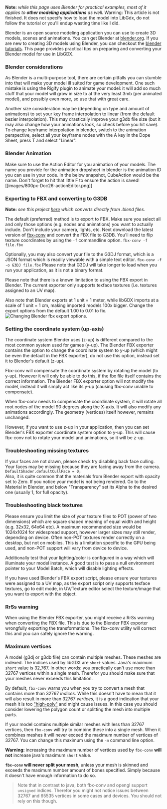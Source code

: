 **Note:** _while this page uses Blender for practical examples, most of it applies to **other modeling applications** as well._
Warning: This article is not finished. It does not specify how to load the model into LibGdx, do not follow the tutorial or you'll endup wasting time like I did.

Blender is an open source modeling application you can use to create 3D models, scenes and animations. You can get Blender at [blender.org](http://www.blender.org/). If you are new to creating 3D models using Blender, you can checkout the [blender tutorials](http://www.blender.org/education-help/tutorials/). This page provides practical tips on preparing and converting your Blender model for use in LibGDX.

### Blender considerations
As Blender is a multi-purpose tool, there are certain pitfalls you can stumble into that will make your model ill suited for game development. One such mistake is using the Rigify plugin to animate your model: it will add so much stuff that your model will grow in size to at the very least 3mb (per animated model), and possibly even more, so use that with great care.

Another size consideration may be (depending on type and amount of animations) to set your key frame interpolation to linear (from the default bezier interpolation). This may drastically improve your g3db file size (but it may also change how your animations look, so check before you hit save). To change keyframe interpolation in blender, switch to the animation perspective, select all your keyframe nodes with the A key in the Dope Sheet, press T and select "Linear".

### Blender Animation
Make sure to use the Action Editor for you animation of your models. The name you provide for the animation dropsheet in blender is the animation ID you can use in your code. In the below snapshot, CubeAction would be the name. Don't forget to hit that little F to ensure the action is saved!
[[images/800px-Doc26-actionEditor.png]]

### Exporting to FBX and converting to G3DB
**Note:** _see this project [here](https://github.com/Dancovich/libgdx_blender_g3d_exporter) which converts directly from .blend files._

The default (preferred) method is to export to FBX. Make sure you select all and only those options (e.g. nodes and animations) you want to actually include. Don't include your camera, lights, etc. Next download the latest version of [fbx-conv](https://github.com/libgdx/fbx-conv) and convert the FBX file to G3DB. You'll need to flip texture coordinates by using the `-f` commandline option.
`fbx-conv -f file.fbx`

Optionally, you may also convert your file to the G3DJ format, which is a JSON format which is readily viewable with a simple text editor. `fbx-conv -f -o G3DJ file.fbx` Please note that G3DJ will take longer to load when you run your application, as it is not a binary format.

Please note that there is a known limitation to using the FBX export in Blender. The current exporter only supports texface textures (i.e. textures assigned to an UV map). 

Also note that Blender exports at 1 unit = 1 meter, while libGDX imports at a scale of 1 unit = 1 cm, making imported models 100x bigger. Change the export options from the default 1.00 to 0.01 to fix. ![Changing Blender fbx export options.](https://i.imgur.com/h2Pw7HA.png)

### Setting the coordinate system (up-axis)
The coordinate system Blender uses (z-up) is different compared to the most common system used for games (y-up). The Blender FBX exporter contains the option to change the coordinate system to y-up (which might be even the default in the FBX exporter), do not use this option, instead set it to Blender's default (z-up). 

Fbx-conv will compensate the coordinate system by rotating the model (to y-up). However it will only be able to do this, if the fbx file itself contains the correct information. The Blender FBX exporter option will not modify the model, instead it will simply act like its y-up (causing fbx-conv unable to compensate).

When fbx-conv needs to compensate the coordinate system, it will rotate all root nodes of the model 90 degrees along the X-axis. It will also modify any animations accordingly. The geometry (vertices) itself however, remains unchanged.

However, if you want to use z-up in your application, then you can set Blender's FBX exporter coordinate system option to y-up. This will cause fbx-conv not to rotate your model and animations, so it will be z-up.

### Troubleshooting missing textures

If your faces are not drawn, please check try disabling back face culling. Your faces may be missing because they are facing away from the camera. `DefaultShader.defaultCullFace = 0;`  
Also, it is quite common that the materials from Blender export with opacity set to Zero. If you notice your model is not being rendered. Go to the Material in Blender, and below "Transparency" set its Alpha to the desired one (usually 1, for full opacity).

### Troubleshooting black textures

Please ensure you limit the size of your texture files to POT (power of two dimensions) which are square shaped meaning of equal width and height (e.g. 32x32, 64x64 etc). A maximum recommended size would be 1024x1024 for widespread support, however larger sizes may still render, depending on device. Often non-POT textures render correctly on a desktop, but not on mobiles. This is a limitation specific to the GPU being used, and non-POT support will vary from device to device.

Additionally test that your lighting/color is configured in a way which will illuminate your model instance. A good test is to pass a null environment pointer to your Model Batch, which will disable lighting effects.

If you have used Blender's FBX export script, please ensure your textures were assigned to a UV map, as the export script only supports texface textures, go to edit mode, in UV/Texture editor select the texture/image that you want to export with the object.

### RrSs warning
When using the Blender FBX exporter, you might receive a RrSs warning when converting the FBX file. This is due to the Blender FBX exporter wrongfully exporting the transformations. The fbx-conv utility will correct this and you can safely ignore the warning.

### Maximum vertices
A model (g3dj or g3db file) can contain multiple meshes. These meshes are indexed. The indices used by libGDX are `short` values. Java's maximum `short` value is 32,767. In other words: you practically can't use more than 32767 vertices within a single mesh. Therefor you should make sure that your meshes never exceeds this limitation.

By default, `fbx-conv` warns you when you try to convert a mesh that contains more than 32767 _indices_. While this doesn't have to mean that it will also result in more than 32767 _vertices_, it is a good indication that your mesh it is too ["high-poly"](http://en.wikipedia.org/wiki/Low_poly) and might cause issues. In this case you should consider lowering the polygon count or splitting the mesh into multiple parts.

If your model contains multiple similar meshes with less than 32767 vertices, then `fbx-conv` will try to combine these into a single mesh. When it combines meshes it will never exceed the maximum number of vertices of 32767. You can change this maximum using the `-m` command line option.

**Warning:** increasing the maximum number of vertices used by `fbx-conv` **will not** increase java's maximum `short` value.

**`fbx-conv` will never split your mesh**, unless your mesh is skinned and exceeds the maximum number amount of bones specified. Simply because it doesn't have enough information to do so.

> Note that in contrast to java, both fbx-conv and opengl support `unsigned` indices. Therefor you might not notice issues between 32767 and 65535 vertices in some cases and devices. You should not rely on this though.